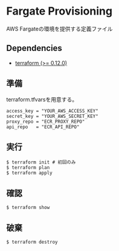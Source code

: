 # Fargate Provisioning
AWS Fargateの環境を提供する定義ファイル

## Dependencies
- [terraform (>= 0.12.0)](https://www.terraform.io/)

## 準備
terraform.tfvarsを用意する。
```
access_key = "YOUR_AWS_ACCESS_KEY"
secret_key = "YOUR_AWS_SECRET_KEY"
proxy_repo = "ECR_PROXY_REPO"
api_repo   = "ECR_API_REPO"
```

## 実行
```
$ terraform init # 初回のみ
$ terraform plan
$ terraform apply
```

## 確認
```
$ terraform show
```

## 破棄
```
$ terraform destroy
```
